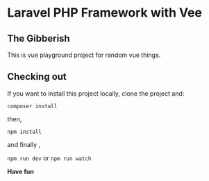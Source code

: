 # Laravel PHP Framework with Vee

## The Gibberish 
This is vue playground project for random vue things. 
## Checking out
If you want to install this project locally, clone the project and:

`composer install`

then,

`npm install`

and finally ,

`npm run dev` or `npm run watch`

**Have fun**